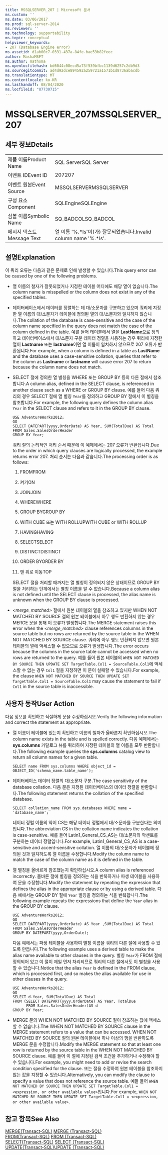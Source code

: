 ```yaml
---
title: MSSQLSERVER_207 | Microsoft 문서
ms.custom: ''
ms.date: 03/06/2017
ms.prod: sql-server-2014
ms.reviewer: ''
ms.technology: supportability
ms.topic: conceptual
helpviewer_keywords:
- 207 (Database Engine error)
ms.assetid: d1ab00c7-0331-437a-84fe-bae53b82feec
author: MashaMSFT
ms.author: mathoma
ms.openlocfilehash: bd6044c08ecd5a73f539bfbc1139d6257c2db9d3
ms.sourcegitcommit: ad4d92dce894592a259721a1571b1d8736abacdb
ms.translationtype: MT
ms.contentlocale: ko-KR
ms.lasthandoff: 08/04/2020
ms.locfileid: "87730715"
---
```

# <a name="mssqlserver_207"></a><span data-ttu-id="76f4b-102">MSSQLSERVER_207</span><span class="sxs-lookup"><span data-stu-id="76f4b-102">MSSQLSERVER_207</span></span>
    
## <a name="details"></a><span data-ttu-id="76f4b-103">세부 정보</span><span class="sxs-lookup"><span data-stu-id="76f4b-103">Details</span></span>  
  
|||  
|-|-|  
|<span data-ttu-id="76f4b-104">제품 이름</span><span class="sxs-lookup"><span data-stu-id="76f4b-104">Product Name</span></span>|<span data-ttu-id="76f4b-105">SQL Server</span><span class="sxs-lookup"><span data-stu-id="76f4b-105">SQL Server</span></span>|  
|<span data-ttu-id="76f4b-106">이벤트 ID</span><span class="sxs-lookup"><span data-stu-id="76f4b-106">Event ID</span></span>|<span data-ttu-id="76f4b-107">207</span><span class="sxs-lookup"><span data-stu-id="76f4b-107">207</span></span>|  
|<span data-ttu-id="76f4b-108">이벤트 원본</span><span class="sxs-lookup"><span data-stu-id="76f4b-108">Event Source</span></span>|<span data-ttu-id="76f4b-109">MSSQLSERVER</span><span class="sxs-lookup"><span data-stu-id="76f4b-109">MSSQLSERVER</span></span>|  
|<span data-ttu-id="76f4b-110">구성 요소</span><span class="sxs-lookup"><span data-stu-id="76f4b-110">Component</span></span>|<span data-ttu-id="76f4b-111">SQLEngine</span><span class="sxs-lookup"><span data-stu-id="76f4b-111">SQLEngine</span></span>|  
|<span data-ttu-id="76f4b-112">심볼 이름</span><span class="sxs-lookup"><span data-stu-id="76f4b-112">Symbolic Name</span></span>|<span data-ttu-id="76f4b-113">SQ_BADCOL</span><span class="sxs-lookup"><span data-stu-id="76f4b-113">SQ_BADCOL</span></span>|  
|<span data-ttu-id="76f4b-114">메시지 텍스트</span><span class="sxs-lookup"><span data-stu-id="76f4b-114">Message Text</span></span>|<span data-ttu-id="76f4b-115">열 이름 '%.\*ls'이(가) 잘못되었습니다.</span><span class="sxs-lookup"><span data-stu-id="76f4b-115">Invalid column name '%.\*ls'.</span></span>|  
  
## <a name="explanation"></a><span data-ttu-id="76f4b-116">설명</span><span class="sxs-lookup"><span data-stu-id="76f4b-116">Explanation</span></span>  
 <span data-ttu-id="76f4b-117">이 쿼리 오류는 다음과 같은 문제로 인해 발생할 수 있습니다.</span><span class="sxs-lookup"><span data-stu-id="76f4b-117">This query error can be caused by one of the following problems.</span></span>  
  
-   <span data-ttu-id="76f4b-118">열 이름의 철자가 잘못되었거나 지정한 테이블 어디에도 해당 열이 없습니다.</span><span class="sxs-lookup"><span data-stu-id="76f4b-118">The column name is misspelled or the column does not exist in any of the specified tables.</span></span>  
  
-   <span data-ttu-id="76f4b-119">데이터베이스에서 데이터를 정렬하는 데 대/소문자를 구분하고 있으며 쿼리에 지정한 열 이름의 대/소문자가 테이블에 정의된 열의 대/소문자와 일치하지 않습니다.</span><span class="sxs-lookup"><span data-stu-id="76f4b-119">The collation of the database is case-sensitive and the case of the column name specified in the query does not match the case of the column defined in the table.</span></span> <span data-ttu-id="76f4b-120">예를 들어 테이블에서 열을 **LastName**으로 정의하고 데이터베이스에서 대/소문자 구분 데이터 정렬을 사용하는 경우 쿼리에 지정한 열이 **Lastname** 또는 **lastname**이면 열 이름이 일치하지 않으므로 207 오류가 반환됩니다.</span><span class="sxs-lookup"><span data-stu-id="76f4b-120">For example, when a column is defined in a table as **LastName** and the database uses a case-sensitive collation, queries that refer to the column as **Lastname** or **lastname** will cause error 207 to return because the column name does not match.</span></span>  
  
-   <span data-ttu-id="76f4b-121">SELECT 절에 정의한 열 별칭을 WHERE 또는 GROUP BY 등의 다른 절에서 참조합니다.</span><span class="sxs-lookup"><span data-stu-id="76f4b-121">A column alias, defined in the SELECT clause, is referenced in another clause such as a WHERE or GROUP BY clause.</span></span> <span data-ttu-id="76f4b-122">예를 들어 다음 쿼리의 경우 SELECT 절에 열 별칭 `Year`를 정의하고 GROUP BY 절에서 이 별칭을 참조합니다.</span><span class="sxs-lookup"><span data-stu-id="76f4b-122">For example, the following query defines the column alias `Year` in the SELECT clause and refers to it in the GROUP BY clause.</span></span>  
  
    ```  
    USE AdventureWorks2012;  
    GO  
    SELECT DATEPART(yyyy,OrderDate) AS Year, SUM(TotalDue) AS Total  
    FROM Sales.SalesOrderHeader  
    GROUP BY Year;  
    ```  
  
     <span data-ttu-id="76f4b-123">쿼리 절의 논리적인 처리 순서 때문에 이 예제에서는 207 오류가 반환됩니다.</span><span class="sxs-lookup"><span data-stu-id="76f4b-123">Due to the order in which query clauses are logically processed, the example returns error 207.</span></span> <span data-ttu-id="76f4b-124">처리 순서는 다음과 같습니다.</span><span class="sxs-lookup"><span data-stu-id="76f4b-124">The processing order is as follows:</span></span>  
  
    1.  <span data-ttu-id="76f4b-125">FROM</span><span class="sxs-lookup"><span data-stu-id="76f4b-125">FROM</span></span>  
  
    2.  <span data-ttu-id="76f4b-126">켜기</span><span class="sxs-lookup"><span data-stu-id="76f4b-126">ON</span></span>  
  
    3.  <span data-ttu-id="76f4b-127">JOIN</span><span class="sxs-lookup"><span data-stu-id="76f4b-127">JOIN</span></span>  
  
    4.  <span data-ttu-id="76f4b-128">WHERE</span><span class="sxs-lookup"><span data-stu-id="76f4b-128">WHERE</span></span>  
  
    5.  <span data-ttu-id="76f4b-129">GROUP BY</span><span class="sxs-lookup"><span data-stu-id="76f4b-129">GROUP BY</span></span>  
  
    6.  <span data-ttu-id="76f4b-130">WITH CUBE 또는 WITH ROLLUP</span><span class="sxs-lookup"><span data-stu-id="76f4b-130">WITH CUBE or WITH ROLLUP</span></span>  
  
    7.  <span data-ttu-id="76f4b-131">HAVING</span><span class="sxs-lookup"><span data-stu-id="76f4b-131">HAVING</span></span>  
  
    8.  <span data-ttu-id="76f4b-132">SELECT</span><span class="sxs-lookup"><span data-stu-id="76f4b-132">SELECT</span></span>  
  
    9. <span data-ttu-id="76f4b-133">DISTINCT</span><span class="sxs-lookup"><span data-stu-id="76f4b-133">DISTINCT</span></span>  
  
    10. <span data-ttu-id="76f4b-134">ORDER BY</span><span class="sxs-lookup"><span data-stu-id="76f4b-134">ORDER BY</span></span>  
  
    11. <span data-ttu-id="76f4b-135">맨 위로 이동</span><span class="sxs-lookup"><span data-stu-id="76f4b-135">TOP</span></span>  
  
     <span data-ttu-id="76f4b-136">SELECT 절을 처리할 때까지는 열 별칭이 정의되지 않은 상태이므로 GROUP BY 절을 처리하는 단계에서는 별칭 이름을 알 수 없습니다.</span><span class="sxs-lookup"><span data-stu-id="76f4b-136">Because a column alias is not defined until the SELECT clause is processed, the alias name is unknown when the GROUP BY clause is processed.</span></span>  
  
-   <span data-ttu-id="76f4b-137">*<merge_matched>* 절에서 원본 테이블의 열을 참조하고 있지만 WHEN NOT MATCHED BY SOURCE 절의 원본 테이블에서 아무 행도 반환하지 않는 경우 MERGE 문을 통해 이 오류가 발생합니다.</span><span class="sxs-lookup"><span data-stu-id="76f4b-137">The MERGE statement raises this error when the *<merge_matched>* clause references columns in the source table but no rows are returned by the source table in the WHEN NOT MATCHED BY SOURCE clause.</span></span> <span data-ttu-id="76f4b-138">쿼리에 아무 행도 반환되지 않으면 원본 테이블의 열에 액세스할 수 없으므로 오류가 발생합니다.</span><span class="sxs-lookup"><span data-stu-id="76f4b-138">The error occurs because the columns in the source table cannot be accessed when no rows are returned to the query.</span></span> <span data-ttu-id="76f4b-139">예를 들어 원본 테이블의 `WHEN NOT MATCHED BY SOURCE THEN UPDATE SET TargetTable.Col1 = SourceTable.Col1`에 액세스할 수 없는 경우 `Col1` 절을 지정하면 이 문이 실패할 수 있습니다.</span><span class="sxs-lookup"><span data-stu-id="76f4b-139">For example, the clause `WHEN NOT MATCHED BY SOURCE THEN UPDATE SET TargetTable.Col1 = SourceTable.Col1` may cause the statement to fail if `Col1` in the source table is inaccessible.</span></span>  
  
## <a name="user-action"></a><span data-ttu-id="76f4b-140">사용자 동작</span><span class="sxs-lookup"><span data-stu-id="76f4b-140">User Action</span></span>  
 <span data-ttu-id="76f4b-141">다음 정보를 확인하고 적절하게 문을 수정하십시오.</span><span class="sxs-lookup"><span data-stu-id="76f4b-141">Verify the following information and correct the statement as appropriate.</span></span>  
  
-   <span data-ttu-id="76f4b-142">열 이름이 테이블에 있는지 확인하고 이름의 철자가 올바른지 확인하십시오.</span><span class="sxs-lookup"><span data-stu-id="76f4b-142">The column name exists in the table and is spelled correctly.</span></span> <span data-ttu-id="76f4b-143">다음 예제에서는 **sys.columns** 카탈로그 뷰를 쿼리하여 지정된 테이블의 열 이름을 모두 반환합니다.</span><span class="sxs-lookup"><span data-stu-id="76f4b-143">The following example queries the **sys.columns** catalog view to return all column names for a given table.</span></span>  
  
    ```  
    SELECT name FROM sys.columns WHERE object_id = OBJECT_ID('schema_name.table_name');  
    ```  
  
-   <span data-ttu-id="76f4b-144">데이터베이스 데이터 정렬의 대/소문자 구분.</span><span class="sxs-lookup"><span data-stu-id="76f4b-144">The case sensitivity of the database collation.</span></span> <span data-ttu-id="76f4b-145">다음 문은 지정된 데이터베이스의 데이터 정렬을 반환합니다.</span><span class="sxs-lookup"><span data-stu-id="76f4b-145">The following statement returns the collation of the specified database.</span></span>  
  
    ```  
    SELECT collation_name FROM sys.databases WHERE name = 'database_name';  
    ```  
  
     <span data-ttu-id="76f4b-146">데이터 정렬 이름의 약어 CS는 해당 데이터 정렬에서 대/소문자를 구분한다는 의미입니다.</span><span class="sxs-lookup"><span data-stu-id="76f4b-146">The abbreviation CS in the collation name indicates the collation is case-sensitive.</span></span> <span data-ttu-id="76f4b-147">예를 들어 Latin1_General_CS_AS는 대/소문자와 악센트를 구분하는 데이터 정렬입니다.</span><span class="sxs-lookup"><span data-stu-id="76f4b-147">For example, Latin1_General_CS_AS is a case-sensitive and accent-sensitive collation.</span></span> <span data-ttu-id="76f4b-148">열 이름의 대/소문자가 테이블에 정의된 것과 일치하도록 열 이름을 수정합니다.</span><span class="sxs-lookup"><span data-stu-id="76f4b-148">Modify the column name to match the case of the column name as it is defined in the table.</span></span>  
  
-   <span data-ttu-id="76f4b-149">열 별칭을 올바르게 참조했는지 확인하십시오.</span><span class="sxs-lookup"><span data-stu-id="76f4b-149">A column alias is referenced incorrectly.</span></span> <span data-ttu-id="76f4b-150">올바른 절에 별칭을 정의하는 식을 반복하거나 파생 테이블을 사용하여 문을 수정합니다.</span><span class="sxs-lookup"><span data-stu-id="76f4b-150">Modify the statement by repeating the expression that defines the alias in the appropriate clause or by using a derived table.</span></span> <span data-ttu-id="76f4b-151">다음 예에서는 GROUP BY 절에 `Year` 별칭을 정의하는 식을 반복합니다.</span><span class="sxs-lookup"><span data-stu-id="76f4b-151">The following example repeats the expressions that define the `Year` alias in the GROUP BY clause.</span></span>  
  
    ```  
    USE AdventureWorks2012;  
    GO  
    SELECT DATEPART(yyyy,OrderDate) AS Year ,SUM(TotalDue) AS Total  
    FROM Sales.SalesOrderHeader  
    GROUP BY DATEPART(yyyy,OrderDate);  
    ```  
  
     <span data-ttu-id="76f4b-152">다음 예에서는 파생 테이블을 사용하여 별칭 이름을 쿼리의 다른 절에 사용할 수 있도록 만듭니다.</span><span class="sxs-lookup"><span data-stu-id="76f4b-152">The following example uses a derived table to make the alias name available to other clauses in the query.</span></span> <span data-ttu-id="76f4b-153">별칭 `Year`가 FROM 절에 정의되어 있고 이 절이 제일 먼저 처리되므로 쿼리의 다른 절에서도 이 별칭을 사용할 수 있습니다.</span><span class="sxs-lookup"><span data-stu-id="76f4b-153">Notice that the alias `Year` is defined in the FROM clause, which is processed first, and so makes the alias available for use in other clauses in the query.</span></span>  
  
    ```  
    USE AdventureWorks2012;  
    GO  
    SELECT d.Year, SUM(TotalDue) AS Total  
    FROM (SELECT DATEPART(yyyy,OrderDate) AS Year, TotalDue  
          FROM Sales.SalesOrderHeader)AS d  
    GROUP BY Year;  
    ```  
  
-   <span data-ttu-id="76f4b-154">MERGE 문의 WHEN NOT MATCHED BY SOURCE 절이 참조하는 값에 액세스할 수 없습니다.</span><span class="sxs-lookup"><span data-stu-id="76f4b-154">The WHEN NOT MATCHED BY SOURCE clause in the MERGE statement refers to a value that can be accessed.</span></span> <span data-ttu-id="76f4b-155">WHEN NOT MATCHED BY SOURCE 절의 원본 테이블에서 하나 이상의 행을 반환하도록 MERGE 문을 수정합니다.</span><span class="sxs-lookup"><span data-stu-id="76f4b-155">Modify the MERGE statement so that at least one row is returned by the source table in the WHEN NOT MATCHED BY SOURCE clause.</span></span> <span data-ttu-id="76f4b-156">예를 들어 이 절에 지정된 검색 조건을 추가하거나 수정해야 할 수 있습니다.</span><span class="sxs-lookup"><span data-stu-id="76f4b-156">For example, you might need to add or revise the search condition specified for the clause.</span></span> <span data-ttu-id="76f4b-157">또는 절을 수정하여 원본 테이블을 참조하지 않는 값을 지정할 수 있습니다.</span><span class="sxs-lookup"><span data-stu-id="76f4b-157">Alternatively, you can modify the clause to specify a value that does not reference the source table.</span></span> <span data-ttu-id="76f4b-158">예들 들어 `WHEN NOT MATCHED BY SOURCE THEN UPDATE SET TargetTable.Col1 = <expression, or other available value>`입니다.</span><span class="sxs-lookup"><span data-stu-id="76f4b-158">For example, `WHEN NOT MATCHED BY SOURCE THEN UPDATE SET TargetTable.Col1 = <expression, or other available value>`.</span></span>  
  
## <a name="see-also"></a><span data-ttu-id="76f4b-159">참고 항목</span><span class="sxs-lookup"><span data-stu-id="76f4b-159">See Also</span></span>  
 <span data-ttu-id="76f4b-160">[MERGE&#40;Transact-SQL&#41;](/sql/t-sql/statements/merge-transact-sql) </span><span class="sxs-lookup"><span data-stu-id="76f4b-160">[MERGE &#40;Transact-SQL&#41;](/sql/t-sql/statements/merge-transact-sql) </span></span>  
 <span data-ttu-id="76f4b-161">[FROM&#40;Transact-SQL&#41;](/sql/t-sql/queries/from-transact-sql) </span><span class="sxs-lookup"><span data-stu-id="76f4b-161">[FROM &#40;Transact-SQL&#41;](/sql/t-sql/queries/from-transact-sql) </span></span>  
 <span data-ttu-id="76f4b-162">[SELECT&#40;Transact-SQL&#41;](/sql/t-sql/queries/select-transact-sql) </span><span class="sxs-lookup"><span data-stu-id="76f4b-162">[SELECT &#40;Transact-SQL&#41;](/sql/t-sql/queries/select-transact-sql) </span></span>  
 [<span data-ttu-id="76f4b-163">UPDATE&#40;Transact-SQL&#41;</span><span class="sxs-lookup"><span data-stu-id="76f4b-163">UPDATE &#40;Transact-SQL&#41;</span></span>](/sql/t-sql/queries/update-transact-sql)  
  
  
